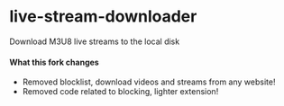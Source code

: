 # live-stream-downloader
Download M3U8 live streams to the local disk

#### What this fork changes
- Removed blocklist, download videos and streams from any website!
- Removed code related to blocking, lighter extension!
